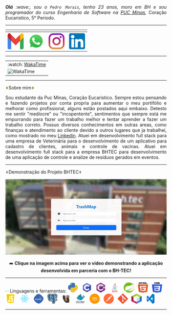 
</div>
<div align="justify">
<i><b>Olá</b> :wave:, sou o <code>Pedro Morais</code>, tenho 23 anos, moro em BH e sou programador do curso Engenharia de Software na  <a href="https://www.pucminas.br/" target="_blank">PUC Minas</a>,</i> Coração Eucaristico, 5° Periodo.
</div>

-----
<div align="center">
<table>
<tr>
 <td align="center" colspan="11"></td>
</tr> 
<tr>
<th><a href="mailto:themorais360@gmail.com" target="_blank"><img src="https://github.com/MoraisGordo/MoraisGordo/blob/main/image/gmail3.png" width="50px" height="50px"/></a>
</th>
<th><a href="https://wa.me/5531996067175" target="_blank"><img src="https://github.com/MoraisGordo/MoraisGordo/blob/main/image/wpp2.png" width="50px" height="50px"/></a>
</th>
<th><a href="https://www.instagram.com/moraispedrom/" target="_blank"><img src="https://github.com/MoraisGordo/MoraisGordo/blob/main/image/insta2.png" width="50px" height="50px"/></a>
</th>
<th><a href="https://www.linkedin.com/in/pedro-henrique-morais-marques/" target="_blank"><img src="https://github.com/MoraisGordo/MoraisGordo/blob/main/image/linkedin2.png" width="50px" height="50px"/></a>
</th>
</td>
</tr>
</table>
</div>

-----
<div align="center">
<table>
<tr>
 <td align="center">:watch: <a href="https://wakatime.com/@PedroMorais">WakaTime</a></td>
</tr>
 <td>
  <img alt="WakaTime" src="https://github-readme-stats.vercel.app/api/wakatime?username=PedroMorais&theme=dark&layout=compact"/>
 </td>
</table>
</div>

-----
<img height="10" alt="GIF" src="https://github.com/MoraisGordo/MoraisGordo/blob/main/image/soulgem.gif"/>Sobre mim<img height="10" alt="GIF" src="https://github.com/MoraisGordo/MoraisGordo/blob/main/image/soulgem.gif"/>
<div align="justify">
 Sou estudante da Puc Minas, Coração Eucaristico. Sempre estou pensando e fazendo projetos por conta propria para aumentar o meu portifólio e melhorar como profissional, alguns estão postados aqui embaixo. Detesto me sentir "medíocre" ou "incopentente", sentimentos que sempre está me empurrando para fazer um trabalho melhor e tentar aprender a fazer um trabalho correto. Possuo diversos conhecimentos em outras areas, como finanças e atendimento ao cliente devido a outros lugares que ja trabalhei, como mostrado no meu <a href="https://www.linkedin.com/in/pedro-henrique-morais-marques/" target="_blank">Linkedin</a>. Atuei em desenvolvimento full stack para uma empresa de Veterinária para o desenvolvimento de um aplicativo para cadastro de clientes, animais e controle de vacinas. Atuei em desenvolvimento full stack para a empresa BHTEC para desenvolvimento de uma aplicação de controle e analize de resíduos gerados em eventos.
</div>

-----
<img height="10" alt="GIF" src="https://github.com/MoraisGordo/MoraisGordo/blob/main/image/soulgem.gif"/>Demonstração do Projeto BHTEC<img height="10" alt="GIF" src="https://github.com/MoraisGordo/MoraisGordo/blob/main/image/soulgem.gif"/>
<div align="center">

[![Assista à demonstração do projeto](https://github.com/MoraisGordo/MoraisGordo/blob/main/image/bhtec_demo.png)](https://www.linkedin.com/posts/pedro-henrique-morais-marques_tive-a-oportunidade-de-desenvolver-em-parceria-activity-7347811363529920512-A2eO?utm_source=share&utm_medium=member_desktop&rcm=ACoAAFr7CBsBtlTcA85skKdqGCrvx0gSxs8v-3w)

➡️ **Clique na imagem acima para ver o vídeo demonstrando a aplicação desenvolvida em parceria com o BH-TEC!**
</div>

-----
<img height="10" alt="GIF" src="https://github.com/MoraisGordo/MoraisGordo/blob/main/image/skills.gif"/>&nbsp;Linguagens e ferramentas:
<code><a href="https://www.python.org/" target="_blank"><img width="32" height="32" src="https://github.com/MoraisGordo/MoraisGordo/blob/main/image/python.png"/></a></code>
&nbsp; 
<code><a href="https://www.open-std.org/jtc1/sc22/wg14/" target="_blank"><img width="32" height="32" src="https://github.com/MoraisGordo/MoraisGordo/blob/main/image/c.png"/></a></code>
&nbsp; 
<code><a href="https://docs.microsoft.com/pt-br/dotnet/csharp/" target="_blank"><img width="32" height="32" src="https://github.com/MoraisGordo/MoraisGordo/blob/main/image/csharp.png"/></a></code>
&nbsp; 
<code><a href="https://www.java.com/pt-BR/" target="_blank"><img width="32" height="32" src="https://github.com/MoraisGordo/MoraisGordo/blob/main/image/java.png"/></a></code>
&nbsp; 
<code><a href="https://spring.io/" target="_blank"><img width="32" height="32" src="https://github.com/MoraisGordo/MoraisGordo/blob/main/image/spring.png"/></a></code>
&nbsp;
<code><a href="https://www.w3schools.com/html/" target="_blank"><img width="32" height="32" src="https://github.com/MoraisGordo/MoraisGordo/blob/main/image/html.svg"/></a></code>
&nbsp; 
<code><a href="https://www.w3schools.com/css/" target="_blank"><img width="32" height="32" src="https://github.com/MoraisGordo/MoraisGordo/blob/main/image/css.svg"/></a></code>
&nbsp; 
<code><a href="https://www.w3schools.com/js/" target="_blank"><img width="32" height="32" src="https://github.com/MoraisGordo/MoraisGordo/blob/main/image/js.png"/></a></code>
&nbsp; 
<code><a href="https://pt-br.reactjs.org/" target="_blank"><img width="32" height="32" src="https://github.com/MoraisGordo/MoraisGordo/blob/main/image/react.png"/></a></code>
&nbsp; 
<code><a href="https://www.mysql.com/" target="_blank"><img width="32" height="32" src="https://github.com/MoraisGordo/MoraisGordo/blob/main/image/mysql.png"/></a></code>
&nbsp; 
<code><a href="https://www.postgresql.org/" target="_blank"><img width="32" height="32" src="https://github.com/MoraisGordo/MoraisGordo/blob/main/image/postgresql.png"/></a></code>
&nbsp; 
<code><a href="https://dbeaver.io/" target="_blank"><img width="32" height="32" src="https://github.com/MoraisGordo/MoraisGordo/blob/main/image/dbeaver.png"/></a></code>
&nbsp; 
<code><a href="https://www.docker.com/" target="_blank"><img width="32" height="32" src="https://github.com/MoraisGordo/MoraisGordo/blob/main/image/docker.png"/></a></code>
&nbsp; 
<code><a href="https://aws.amazon.com/pt/" target="_blank"><img width="32" height="32" src="https://github.com/MoraisGordo/MoraisGordo/blob/main/image/aws.png"/></a></code>
&nbsp; 
<code><a href="https://www.postman.com/" target="_blank"><img width="32" height="32" src="https://github.com/MoraisGordo/MoraisGordo/blob/main/image/postman.png"/></a></code>
&nbsp; 
<code><a href="https://git-scm.com/" target="_blank"><img width="32" height="32" src="https://github.com/MoraisGordo/MoraisGordo/blob/main/image/git.png"/></a></code>
&nbsp; 
<code><a href="https://netbeans.apache.org/" target="_blank"><img width="32" height="32" src="https://github.com/MoraisGordo/MoraisGordo/blob/main/image/netbeans.png"/></a></code>
&nbsp;
<code><a href="https://code.visualstudio.com/" target="_blank"><img width="32" height="32" src="https://github.com/MoraisGordo/MoraisGordo/blob/main/image/vs.png"/></a></code>
&nbsp;

-----


<!--
<div>
<details>
<summary><img height="20" alt="GIF" src="https://github.com/MoraisGordo/MoraisGordo/blob/main/image/spotify.gif"/> Spotify MoraisGordo</summary>
<img src="https://data-card-for-spotify.herokuapp.com/api/card?user_id=22lih5eniohc7dawfxohlo7wy" alt="Data Card for Spotify">
</details>
</div>

<div align="center">
<table>
<tr>
 <td align="center" colspan="3"></td>
</tr> 
<tr>
<td>
<img alt="Spotify" width="200px" height="270px" src="https://spotify-github-profile.kittinanx.com/api/view?uid=22lih5eniohc7dawfxohlo7wy&cover_image=true&theme=default&show_offline=false&background_color=121212&interchange=false"/>
</td>
<td>
<img alt="Spotify list" width="200px" height="270px" src="https://spotify-recently-played-readme.vercel.app/api?user=22lih5eniohc7dawfxohlo7wy&count=10"/>
</td>
<td>
<a href="https://www.last.fm/pt/user/joaoaramuni" target="_blank"><img align="right" width="400px" height="270px" alt="lastfm" src="https://lastfm-recently-played.vercel.app/api?user=joaoaramuni&width=400"/></a>
</td>
</tr>
<tr>
 <td align="center" colspan="3"></td>
</tr> 
</table>
</div>
-->

